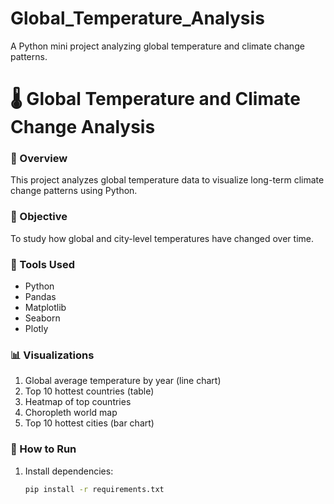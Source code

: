 # Global_Temperature_Analysis
A Python mini project analyzing global temperature and climate change patterns.
# 🌡 Global Temperature and Climate Change Analysis

### 📘 Overview
This project analyzes global temperature data to visualize long-term climate change patterns using Python.

### 🧠 Objective
To study how global and city-level temperatures have changed over time.

### 🧰 Tools Used
- Python
- Pandas
- Matplotlib
- Seaborn
- Plotly

### 📊 Visualizations
1. Global average temperature by year (line chart)
2. Top 10 hottest countries (table)
3. Heatmap of top countries
4. Choropleth world map
5. Top 10 hottest cities (bar chart)

### 🚀 How to Run
1. Install dependencies:
   ```bash
   pip install -r requirements.txt
